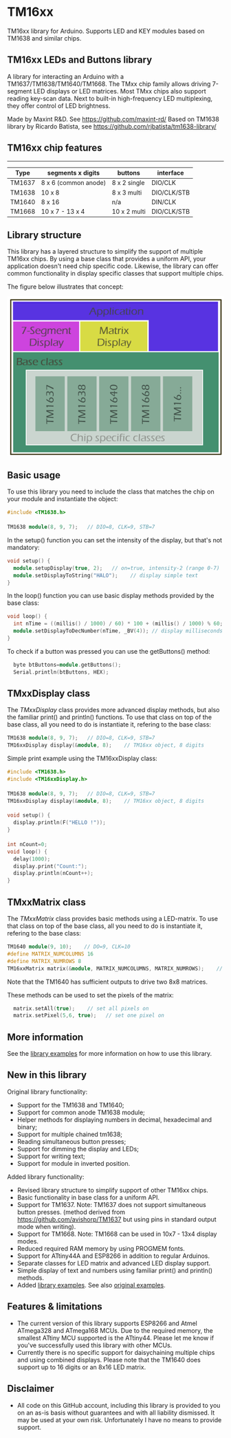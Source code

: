 # TM16xx
TM16xx library for Arduino. Supports LED and KEY modules based on TM1638 and similar chips.

TM16xx LEDs and Buttons library
-------------------------------
A library for interacting an Arduino with a TM1637/TM1638/TM1640/TM1668.
The TMxx chip family allows driving 7-segment LED displays or LED matrices.
Most TMxx chips also support reading key-scan data.
Next to built-in high-frequency LED multiplexing, they offer control of LED brightness.

Made by Maxint R&D. See https://github.com/maxint-rd/
Based on TM1638 library by Ricardo Batista, see https://github.com/rjbatista/tm1638-library/

## TM16xx chip features
-----------------------

Type   | segments x digits    | buttons      | interface
------ | -------------------- | ------------ | -----------
TM1637 | 8 x 6 (common anode) | 8 x 2 single | DIO/CLK
TM1638 | 10 x 8               | 8 x 3 multi  | DIO/CLK/STB
TM1640 | 8 x 16               | n/a          | DIN/CLK
TM1668 | 10 x 7 - 13 x 4      | 10 x 2 multi | DIO/CLK/STB

## Library structure
This library has a layered structure to simplify the support of multiple TM16xx chips.
By using a base class that provides a uniform API, your application doesn't need chip specific code.
Likewise, the library can offer common functionality in display specific classes that support multiple chips.

The figure below illustrates that concept:

![Layered structure](/images/structure.png)

## Basic usage
To use this library you need to include the class that matches the chip on your module and instantiate the object:
```C++
#include <TM1638.h>

TM1638 module(8, 9, 7);   // DIO=8, CLK=9, STB=7
```

In the setup() function you can set the intensity of the display, but that's not mandatory:
```C++
void setup() {
  module.setupDisplay(true, 2);   // on=true, intensity-2 (range 0-7)
  module.setDisplayToString("HALO");    // display simple text
}
```

In the loop() function you can use basic display methods provided by the base class:
```C++
void loop() {
  int nTime = ((millis() / 1000) / 60) * 100 + (millis() / 1000) % 60; // convert time to minutes+seconds as integer
  module.setDisplayToDecNumber(nTime, _BV(4)); // display milliseconds with dot on digit 4
}
```

To check if a button was pressed you can use the getButtons() method:
```C++
  byte btButtons=module.getButtons();
  Serial.println(btButtons, HEX);
```

## TMxxDisplay class

The _TMxxDisplay_ class provides more advanced display methods, but also the familiar print() and println() functions. To use that class on top of the base class, all you need to do is instantiate it, refering to the base class:
```C++
TM1638 module(8, 9, 7);   // DIO=8, CLK=9, STB=7
TM16xxDisplay display(&module, 8);    // TM16xx object, 8 digits
```

Simple print example using the TM16xxDisplay class:
```C++
#include <TM1638.h>
#include <TM16xxDisplay.h>

TM1638 module(8, 9, 7);   // DIO=8, CLK=9, STB=7
TM16xxDisplay display(&module, 8);    // TM16xx object, 8 digits

void setup() {
  display.println(F("HELLO !"));
}

int nCount=0;
void loop() {
  delay(1000);
  display.print("Count:");
  display.println(nCount++);
}
```

## TMxxMatrix class
The _TMxxMatrix_ class provides basic methods using a LED-matrix. To use that class on top of the base class, all you need to do is instantiate it, refering to the base class:
```C++
TM1640 module(9, 10);    // DO=9, CLK=10
#define MATRIX_NUMCOLUMNS 16
#define MATRIX_NUMROWS 8
TM16xxMatrix matrix(&module, MATRIX_NUMCOLUMNS, MATRIX_NUMROWS);    // TM16xx object, columns, rows
```
Note that the TM1640 has sufficient outputs to drive two 8x8 matrices.

These methods can be used to set the pixels of the matrix:
```C++
  matrix.setAll(true);    // set all pixels on
  matrix.setPixel(5,6, true);   // set one pixel on
```

## More information
See the [library examples](/examples) for more information on how to use this library.

## New in this library
Original library functionality:
- Support for the TM1638 and TM1640;
- Support for common anode TM1638 module;
- Helper methods for displaying numbers in decimal, hexadecimal and binary;
- Support for multiple chained tm1638;
- Reading simultaneous button presses;
- Support for dimming the display and LEDs;
- Support for writing text;
- Support for module in inverted position.

Added library functionality:
- Revised library structure to simplify support of other TM16xx chips.
- Basic functionality in base class for a uniform API.
- Support for TM1637. Note: TM1637 does not support simultaneous button presses.
  (method derived from https://github.com/avishorp/TM1637 but using pins in standard output mode when writing).
- Support for TM1668. Note: TM1668 can be used in 10x7 - 13x4 display modes.
- Reduced required RAM memory by using PROGMEM fonts.
- Support for ATtiny44A and ESP8266 in addition to regular Arduinos.
- Separate classes for LED matrix and advanced LED display support.
- Simple display of text and numbers using familiar print() and println() methods.
- Added [library examples](/examples). See also [original examples](https://github.com/rjbatista/tm1638-library/examples).

## Features & limitations
- The current version of this library supports ESP8266 and Atmel ATmega328 and ATmega168 MCUs. Due to the required memory, the smallest ATtiny MCU supported is the ATtiny44. Please let me know if you've successfully used this library with other MCUs.
- Currently there is no specific support for daisychaining multiple chips and using combined displays. Please note that the TM1640 does support up to 16 digits or an 8x16 LED matrix.

## Disclaimer
- All code on this GitHub account, including this library is provided to you on an as-is basis without guarantees and with all liability dismissed. It may be used at your own risk. Unfortunately I have no means to provide support.
